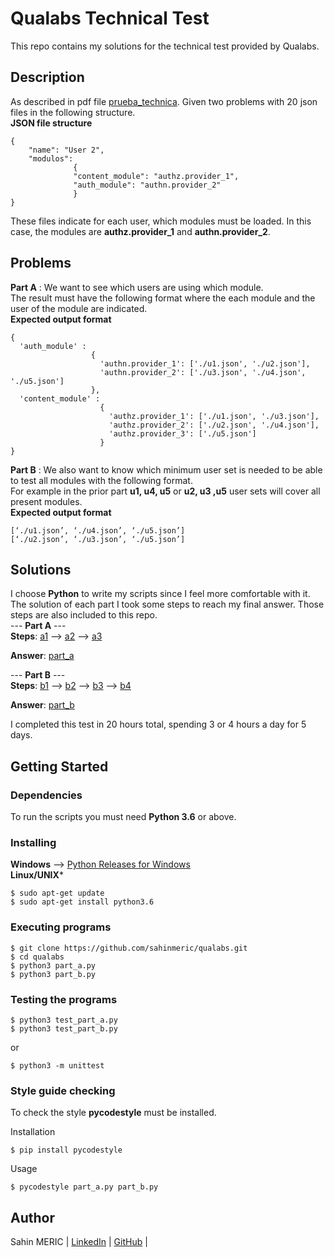 # Qualabs Technical Test

This repo contains my solutions for the technical test provided by Qualabs.

## Description

As described in pdf file [prueba_technica](https://github.com/sahinmeric/qualabs/blob/fa55471775028a1f41d50c86b7ac3b35fc12439c/Prueba%20Tecnica.pdf). Given two problems with 20 json files in the following structure.  
**JSON file structure**

    {
        "name": "User 2",
        "modulos":
                  {
                  "content_module": "authz.provider_1",
                  "auth_module": "authn.provider_2"
                  }
    }

These files indicate for each user, which modules must be loaded. In this case, the modules are **authz.provider_1** and **authn.provider_2**.  
## Problems
**Part A** : We want to see which users are using which module.  
The result must have the following format where the each module and the user of the module are indicated.  
**Expected output format**  

    {
      'auth_module' : 
                      {
                        'authn.provider_1': ['./u1.json', './u2.json'],
                        'authn.provider_2': ['./u3.json', './u4.json', './u5.json']
                      },
      'content_module' : 
                        {
                          'authz.provider_1': ['./u1.json', './u3.json'],
                          'authz.provider_2': ['./u2.json', './u4.json'],
                          'authz.provider_3': ['./u5.json']
                        }
    }

**Part B** : We also want to know which minimum user set is needed to be able to test all modules with the following format.  
For example in the prior part **u1, u4, u5** or **u2, u3 ,u5** user sets will cover all present modules.  
**Expected output format**

    [‘./u1.json’, ‘./u4.json’, ‘./u5.json’]  
    [‘./u2.json’, ‘./u3.json’, ‘./u5.json’]  

## Solutions
I choose **Python** to write my scripts since I feel more comfortable with it. The solution of each part I took some steps to reach my final answer. Those steps are also included to this repo.  
--- **Part A** ---  
**Steps**: [a1](https://github.com/sahinmeric/qualabs/blob/fa55471775028a1f41d50c86b7ac3b35fc12439c/steps/a1.py) --> [a2](https://github.com/sahinmeric/qualabs/blob/fa55471775028a1f41d50c86b7ac3b35fc12439c/steps/a2.py) --> [a3](https://github.com/sahinmeric/qualabs/blob/fa55471775028a1f41d50c86b7ac3b35fc12439c/steps/a3.py)  

**Answer**: [part_a](https://github.com/sahinmeric/qualabs/blob/fa55471775028a1f41d50c86b7ac3b35fc12439c/part_a.py)  
    
--- **Part B** ---    
**Steps**: [b1](https://github.com/sahinmeric/qualabs/blob/f0289a6ef72a8271defeec83a4d01d7423690a08/steps/b1.py) --> [b2](https://github.com/sahinmeric/qualabs/blob/f0289a6ef72a8271defeec83a4d01d7423690a08/steps/b2.py) --> [b3](https://github.com/sahinmeric/qualabs/blob/f0289a6ef72a8271defeec83a4d01d7423690a08/steps/b3.py) --> [b4](https://github.com/sahinmeric/qualabs/blob/f0289a6ef72a8271defeec83a4d01d7423690a08/steps/b4.py) 

**Answer**: [part_b](https://github.com/sahinmeric/qualabs/blob/f0289a6ef72a8271defeec83a4d01d7423690a08/part_b.py)  

I completed this test in 20 hours total, spending 3 or 4 hours a day for 5 days.

## Getting Started 
### Dependencies
To run the scripts you must need **Python 3.6** or above.    
### Installing 
**Windows** --> [Python Releases for Windows](https://www.python.org/downloads/windows/)  
**Linux/UNIX***
```
$ sudo apt-get update
$ sudo apt-get install python3.6
```

### Executing programs
```
$ git clone https://github.com/sahinmeric/qualabs.git
$ cd qualabs
$ python3 part_a.py
$ python3 part_b.py
```
### Testing the programs
```
$ python3 test_part_a.py
$ python3 test_part_b.py
```
or
```
$ python3 -m unittest
```
### Style guide checking
To check the style **pycodestyle** must be installed.  

Installation  
```
$ pip install pycodestyle
```
Usage  
```
$ pycodestyle part_a.py part_b.py
```
## Author

Sahin MERIC | [LinkedIn](https://www.linkedin.com/in/sahinmeric/) | [GitHub](https://github.com/sahinmeric) |

